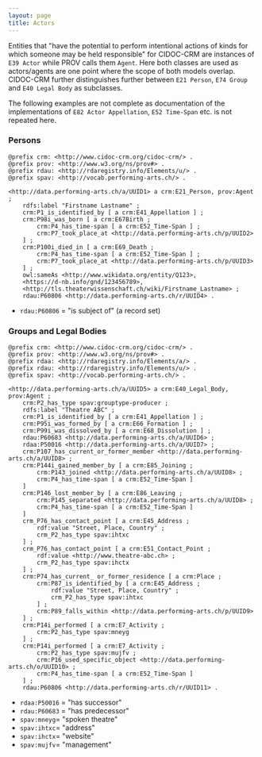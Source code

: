 ```yaml
---
layout: page
title: Actors
---
```


Entities that "have the potential to perform intentional actions of kinds for which someone may be held responsible" for CIDOC-CRM are instances of `E39 Actor` while PROV calls them `Agent`. Here both classes are used as actors/agents are one point where the scope of both models overlap. CIDOC-CRM further distinguishes further between `E21 Person`, `E74 Group` and `E40 Legal Body` as subclasses.

The following examples are not complete as documentation of the implementations of `E82 Actor Appellation`, `E52 Time-Span` etc. is not repeated here.

### Persons <a id="persons"></a>

```ttl
@prefix crm: <http://www.cidoc-crm.org/cidoc-crm/> .
@prefix prov: <http://www.w3.org/ns/prov#> .
@prefix rdau: <http://rdaregistry.info/Elements/u/> .
@prefix spav: <http://vocab.performing-arts.ch/> .

<http://data.performing-arts.ch/a/UUID1> a crm:E21_Person, prov:Agent ;
	rdfs:label "Firstname Lastname" ;
	crm:P1_is_identified_by [ a crm:E41_Appellation ] ;
	crm:P98i_was_born [ a crm:E67Birth ;
		crm:P4_has_time-span [ a crm:E52_Time-Span ] ;
		crm:P7_took_place_at <http://data.performing-arts.ch/p/UUID2>
	] ;
	crm:P100i_died_in [ a crm:E69_Death ;
		crm:P4_has_time-span [ a crm:E52_Time-Span ] ;
		crm:P7_took_place_at <http://data.performing-arts.ch/p/UUID3>
	] ;
	owl:sameAs <http://www.wikidata.org/entity/Q123>, 
	<https://d-nb.info/gnd/123456789>, 
	<http://tls.theaterwissenschaft.ch/wiki/Firstname_Lastname> ;
	rdau:P60806 <http://data.performing-arts.ch/r/UUID4> .
```

* `rdau:P60806` = "is subject of" (a record set)

### Groups and Legal Bodies <a id="groups"></a>

```ttl
@prefix crm: <http://www.cidoc-crm.org/cidoc-crm/> .
@prefix prov: <http://www.w3.org/ns/prov#> .
@prefix rdaa: <http://rdaregistry.info/Elements/a/> .
@prefix rdau: <http://rdaregistry.info/Elements/u/> .
@prefix spav: <http://vocab.performing-arts.ch/> .

<http://data.performing-arts.ch/a/UUID5> a crm:E40_Legal_Body, prov:Agent ;
	crm:P2_has_type spav:grouptype-producer ;
	rdfs:label "Theatre ABC" ;
	crm:P1_is_identified_by [ a crm:E41_Appellation ] ;
	crm:P95i_was_formed_by [ a crm:E66_Formation ] ;
	crm:P99i_was_dissolved_by [ a crm:E68_Dissolution ] ;
	rdau:P60683 <http://data.performing-arts.ch/a/UUID6> ;
	rdaa:P50016 <http://data.performing-arts.ch/a/UUID7> ;
	crm:P107_has_current_or_former_member <http://data.performing-arts.ch/a/UUID8> ;
	crm:P144i_gained_member_by [ a crm:E85_Joining ; 
		crm:P143_joined <http://data.performing-arts.ch/a/UUID8> ;
		crm:P4_has_time-span [ a crm:E52_Time-Span ]
	]
	crm:P146_lost_member_by [ a crm:E86_Leaving ; 
		crm:P145_separated <http://data.performing-arts.ch/a/UUID8> ;
		crm:P4_has_time-span [ a crm:E52_Time-Span ]
	]
	crm_P76_has_contact_point [ a crm:E45_Address ;
		rdf:value "Street, Place, Country" ;
		crm_P2_has_type spav:ihtxc
	] ;
	crm_P76_has_contact_point [ a crm:E51_Contact_Point ;
		rdf:value <http://www.theatre-abc.ch> ;
		crm_P2_has_type spav:ihctx
	] ;
	crm:P74_has_current_ or_former_residence [ a crm:Place ;
		crm:P87_is_identified_by [ a crm:E45_Address ;
			rdf:value "Street, Place, Country" ;
			crm_P2_has_type spav:ihtxc
		] ;
		crm:P89_falls_within <http://data.performing-arts.ch/p/UUID9>
	] ;
	crm:P14i_performed [ a crm:E7_Activity ;
		crm:P2_has_type spav:mneyg
	] ;
	crm:P14i_performed [ a crm:E7_Activity ;
		crm:P2_has_type spav:mujfv ;
		crm:P16_used_specific_object <http://data.performing-arts.ch/o/UUID10> ;
		crm:P4_has_time-span [ a crm:E52_Time-Span ]
	] ;
	rdau:P60806 <http://data.performing-arts.ch/r/UUID11> .
```

* `rdaa:P50016` = "has successor"
* `rdau:P60683` = "has predecessor"
* `spav:mneyg`= "spoken theatre"
* `spav:ihtxc`= "address"
* `spav:ihctx`= "website"
* `spav:mujfv`= "management"

<!-- TODO: Do we need temporal information for memberships? Right now we have two ways to express memberships. -->
<!-- TODO: How to express a genre focus? Is crm:P14i_performed [ a crm:E7_Activity ; crm:P2_has_type spav:mneyg ] the best way? -->
<!-- TODO: How to represent that one actor/agent controls another? -->
<!-- TODO: Change the two identical blank node addresses into into one entity with URI? -->


